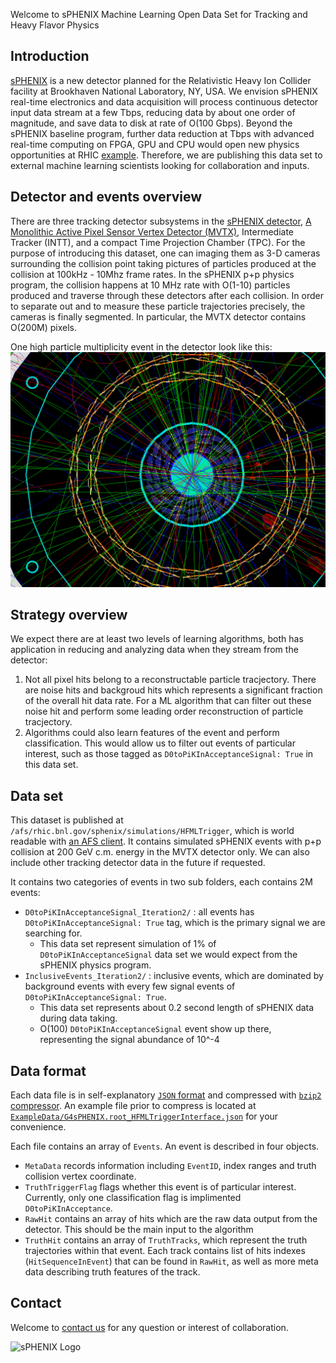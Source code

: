 Welcome to sPHENIX Machine Learning Open Data Set for Tracking and Heavy Flavor Physics

## Introduction

[sPHENIX](https://www.sphenix.bnl.gov) is a new detector planned for the Relativistic Heavy Ion Collider facility at Brookhaven National Laboratory, NY, USA. We envision sPHENIX real-time electronics and data acquisition will process continuous detector input data stream at a few Tbps, reducing data by about one order of magnitude, and save data to disk at rate of O(100 Gbps). Beyond the sPHENIX baseline program, further data reduction at Tbps with advanced real-time computing on FPGA, GPU and CPU would open new physics opportunities at RHIC [example](https://indico.bnl.gov/event/5190/contributions/25240/). Therefore, we are publishing this data set to external machine learning scientists looking for collaboration and inputs. 

## Detector and events overview

There are three tracking detector subsystems in the [sPHENIX detector](https://indico.bnl.gov/event/4640/), [A Monolithic Active Pixel Sensor Vertex Detector (MVTX)](https://indico.bnl.gov/event/4072/), Intermediate Tracker (INTT), and a compact Time Projection Chamber (TPC). For the purpose of introducing this dataset, one can imaging them as 3-D cameras surrounding the collision point taking pictures of particles produced at the collision at 100kHz - 10Mhz frame rates. In the sPHENIX p+p physics program, the collision happens at 10 MHz rate with O(1-10) particles produced and traverse through these detectors after each collision. In order to separate out and to measure these particle trajectories precisely, the cameras is finally segmented. In particular, the MVTX detector contains O(200M) pixels. 

One high particle multiplicity event in the detector look like this: 
![high particle multiplicity event](ExampleData/HF.png "high particle multiplicity event in MVTX and INTT")

## Strategy overview

We expect there are at least two levels of learning algorithms, both has application in reducing and analyzing data when they stream from the detector:

1. Not all pixel hits belong to a reconstructable particle tracjectory. There are noise hits and backgroud hits which represents a significant fraction of the overall hit data rate. For a ML algorithm that can filter out these noise hit and perform some leading order reconstruction of particle tracjectory.
2. Algorithms could also learn features of the event and perform classification. This would allow us to filter out events of particular interest, such as those tagged as `D0toPiKInAcceptanceSignal: True` in this data set. 

## Data set 

This dataset is published at `/afs/rhic.bnl.gov/sphenix/simulations/HFMLTrigger`, which is world readable with [an AFS client](https://www.openafs.org/). It contains simulated sPHENIX events with p+p collision at 200 GeV c.m. energy in the MVTX detector only. We can also include other tracking detector data in the future if requested. 

It contains two categories of events in two sub folders, each contains 2M events: 

* `D0toPiKInAcceptanceSignal_Iteration2/` : all events has `D0toPiKInAcceptanceSignal: True` tag, which is the primary signal we are searching for. 
  * This data set represent simulation of 1% of `D0toPiKInAcceptanceSignal` data set we would expect from the sPHENIX physics program. 
* `InclusiveEvents_Iteration2/` : inclusive events, which are dominated by background events with every few signal events of `D0toPiKInAcceptanceSignal: True`. 
  * This data set represents about 0.2 second length of sPHENIX data during data taking. 
  * O(100) `D0toPiKInAcceptanceSignal` event show up there, representing the signal abundance of 10^-4

## Data format

Each data file is in self-explanatory [`JSON` format](https://www.json.org/) and compressed with [`bzip2` compressor](http://www.bzip.org/). An example file prior to compress is located at [`ExampleData/G4sPHENIX.root_HFMLTriggerInterface.json`](./ExampleData/G4sPHENIX.root_HFMLTriggerInterface.json) for your convenience.

Each file contains an array of `Events`. An event is described in four objects.
* `MetaData` records information including `EventID`, index ranges and truth collision vertex coordinate. 
* `TruthTriggerFlag` flags whether this event is of particular interest. Currently, only one classification flag is implimented `D0toPiKInAcceptance`.
* `RawHit` contains an array of hits which are the raw data output from the detector. This should be the main input to the algorithm
* `TruthHit` contains an array of `TruthTracks`, which represent the truth trajectories within that event. Each track contains list of hits indexes (`HitSequenceInEvent`) that can be found in `RawHit`, as well as more meta data describing truth features of the track. 

## Contact

Welcome to [contact us](https://www.sphenix.bnl.gov/web/contact) for any question or interest of collaboration. 

![sPHENIX Logo](https://avatars2.githubusercontent.com/u/12069843?s=400&u=ea2fdd8871a5ce6fd4413d22be4d5036c85f5664&v=4)

